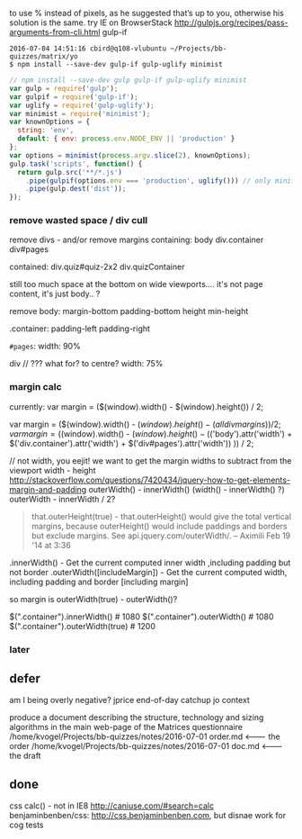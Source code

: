 
to use % instead of pixels, as he suggested that’s up to you, otherwise his solution is the same.
try IE on BrowserStack
http://gulpjs.org/recipes/pass-arguments-from-cli.html gulp-if

    2016-07-04 14:51:16 cbird@q108-vlubuntu ~/Projects/bb-quizzes/matrix/yo
    $ npm install --save-dev gulp-if gulp-uglify minimist

```js
// npm install --save-dev gulp gulp-if gulp-uglify minimist
var gulp = require('gulp');
var gulpif = require('gulp-if');
var uglify = require('gulp-uglify');
var minimist = require('minimist');
var knownOptions = {
  string: 'env',
  default: { env: process.env.NODE_ENV || 'production' }
};
var options = minimist(process.argv.slice(2), knownOptions);
gulp.task('scripts', function() {
  return gulp.src('**/*.js')
    .pipe(gulpif(options.env === 'production', uglify())) // only minify in production
    .pipe(gulp.dest('dist'));
});
```

### remove wasted space / div cull

remove divs - and/or remove margins
containing:
body
div.container
div#pages

contained:
div.quiz#quiz-2x2
div.quizContainer

still too much space at the bottom on wide viewports....
it's not page content, it's just body.. ?

remove body:
margin-bottom
padding-bottom
height
min-height

.container:
padding-left
padding-right

`#pages`:
width: 90%

div // ??? what for? to centre?
width: 75%

### margin calc

currently: var margin = ($(window).width() - $(window).height()) / 2; 

var margin = ($(window).width() - $(window).height() - (all div margins)) / 2; 
var margin = ($(window).width() - $(window).height() - ($('body').attr('width') + $('div.container').attr('width') + $('div#pages').attr('width'))
)) / 2; 

// not width, you eejit! we want to get the margin widths to subtract from the viewport width - height
http://stackoverflow.com/questions/7420434/jquery-how-to-get-elements-margin-and-padding
outerWidth() - innerWidth()
(width() - innerWidth() ?)
outerWidth - innerWidth / 2?
    
>that.outerHeight(true) - that.outerHeight() would give the total vertical margins, because outerHeight() would include paddings and borders but exclude margins. See api.jquery.com/outerWidth/. – Aximili Feb 19 '14 at 3:36 

.innerWidth() - Get the current computed inner width ,including padding but not border
.outerWidth([includeMargin]) - Get the current computed width, including padding and border [including margin]

so margin is outerWidth(true) - outerWidth()?

$(".container").innerWidth()        # 1080
$(".container").outerWidth()        # 1080 
$(".container").outerWidth(true)    # 1200

### later


## defer

am I being overly negative?
jprice end-of-day catchup
jo context

produce a document describing the structure, technology and sizing algorithms in the main web-page of the Matrices questionnaire
/home/kvogel/Projects/bb-quizzes/notes/2016-07-01 order.md <--- the order
/home/kvogel/Projects/bb-quizzes/notes/2016-07-01 doc.md   <--- the draft

## done

css calc() - not in IE8 http://caniuse.com/#search=calc
benjaminbenben/css: http://css.benjaminbenben.com, but disnae work for cog tests